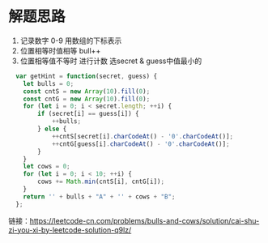# 解题思路
  1. 记录数字 0-9 用数组的下标表示
  2. 位置相等时值相等 bull++
  3. 位置相等值不等时 进行计数 选secret & guess中值最小的

```javascript
  var getHint = function(secret, guess) {
    let bulls = 0;
    const cntS = new Array(10).fill(0);
    const cntG = new Array(10).fill(0);
    for (let i = 0; i < secret.length; ++i) {
        if (secret[i] == guess[i]) {
            ++bulls;
        } else {
            ++cntS[secret[i].charCodeAt() - '0'.charCodeAt()];
            ++cntG[guess[i].charCodeAt() - '0'.charCodeAt()];
        }
    }
    let cows = 0;
    for (let i = 0; i < 10; ++i) {
        cows += Math.min(cntS[i], cntG[i]);
    }
    return '' + bulls + "A" + '' + cows + "B";
  };
``` 

链接：https://leetcode-cn.com/problems/bulls-and-cows/solution/cai-shu-zi-you-xi-by-leetcode-solution-q9lz/
